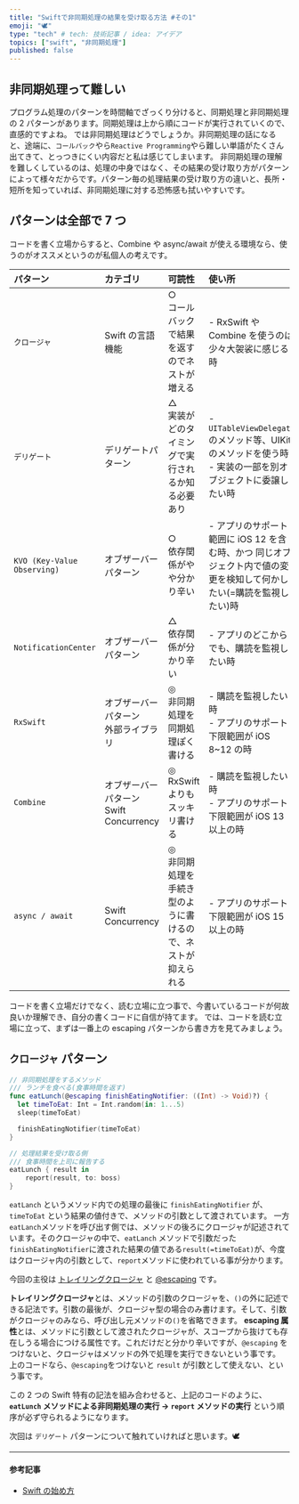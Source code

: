 ```yaml
---
title: "Swiftで非同期処理の結果を受け取る方法 #その1"
emoji: "🕊"
type: "tech" # tech: 技術記事 / idea: アイデア
topics: ["swift", "非同期処理"]
published: false
---
```


## 非同期処理って難しい

プログラム処理のパターンを時間軸でざっくり分けると、同期処理と非同期処理の 2 パターンがあります。同期処理は上から順にコードが実行されていくので、直感的ですよね。
では非同期処理はどうでしょうか。非同期処理の話になると、途端に、`コールバック`やら`Reactive Programming`やら難しい単語がたくさん出てきて、とっつきにくい内容だと私は感じてしまいます。
非同期処理の理解を難しくしているのは、処理の中身ではなく、その結果の受け取り方がパターンによって様々だからです。パターン毎の処理結果の受け取り方の違いと、長所・短所を知っていれば、非同期処理に対する恐怖感も拭いやすいです。

## パターンは全部で 7 つ

コードを書く立場からすると、Combine や async/await が使える環境なら、使うのがオススメというのが私個人の考えです。

| パターン                    | カテゴリ                                  | 可読性                                                          | 使い所                                                                                                               |
| :-------------------------- | :---------------------------------------- | :-------------------------------------------------------------- | :------------------------------------------------------------------------------------------------------------------- |
| `クロージャ`                | Swift の言語機能                          | ○<br>コールバックで結果を返すのでネストが増える                 | - RxSwift や Combine を使うのは少々大袈裟に感じる時                                                                  |
| `デリゲート`                | デリゲートパターン                        | △<br>実装がどのタイミングで実行されるか知る必要あり             | - `UITableViewDelegate`のメソッド等、UIKit のメソッドを使う時<br>- 実装の一部を別オブジェクトに委譲したい時          |
| `KVO (Key-Value Observing)` | オブザーバーパターン                      | ○<br>依存関係がやや分かり辛い                                   | - アプリのサポート範囲に iOS 12 を含む時、かつ 同じオブジェクト内で値の変更を検知して何かしたい(=購読を監視したい)時 |
| `NotificationCenter`        | オブザーバーパターン                      | △<br>依存関係が分かり辛い                                       | - アプリのどこからでも、購読を監視したい時                                                                           |
| `RxSwift`                   | オブザーバーパターン<br>外部ライブラリ    | ◎<br>非同期処理を同期処理ぽく書ける                             | - 購読を監視したい時 <br> - アプリのサポート下限範囲が iOS 8~12 の時                                                 |
| `Combine`                   | オブザーバーパターン<br>Swift Concurrency | ◎<br>RxSwift よりもスッキリ書ける                               | - 購読を監視したい時<br> - アプリのサポート下限範囲が iOS 13 以上の時                                                |
| `async / await`             | Swift Concurrency                         | ◎<br>非同期処理を手続き型のように書けるので、ネストが抑えられる | - アプリのサポート下限範囲が iOS 15 以上の時                                                                         |

コードを書く立場だけでなく、読む立場に立つ事で、今書いているコードが何故良いか理解でき、自分の書くコードに自信が持てます。
では、コードを読む立場に立って、まずは一番上の escaping パターンから書き方を見てみましょう。

## `クロージャ` パターン

```swift
// 非同期処理をするメソッド
/// ランチを食べる(食事時間を返す)
func eatLunch(@escaping finishEatingNotifier: ((Int) -> Void)?) {
  let timeToEat: Int = Int.random(in: 1...5)
  sleep(timeToEat)

  finishEatingNotifier(timeToEat)
}

// 処理結果を受け取る側
/// 食事時間を上司に報告する
eatLunch { result in
    report(result, to: boss)
}
```

`eatLanch` というメソッド内での処理の最後に `finishEatingNotifier` が、`timeToEat` という結果の値付きで、メソッドの引数として渡されています。
一方 `eatLanch`メソッドを呼び出す側では、メソッドの後ろにクロージャが記述されています。そのクロージャの中で、`eatLanch` メソッドで引数だった`finishEatingNotifier`に渡された結果の値である`result(=timeToEat)`が、今度はクロージャ内の引数として、`report`メソッドに使われている事が分かります。

今回の主役は [トレイリングクロージャ](https://swift.codelly.dev/guide/%E3%82%AF%E3%83%AD%E3%83%BC%E3%82%B8%E3%83%A3/#%E3%83%88%E3%83%AC%E3%82%A4%E3%83%AA%E3%83%B3%E3%82%B0%E3%82%AF%E3%83%AD%E3%83%BC%E3%82%B8%E3%83%A3) と [@escaping](https://swift.codelly.dev/guide/%E3%82%AF%E3%83%AD%E3%83%BC%E3%82%B8%E3%83%A3/#escaping) です。

**トレイリングクロージャ**とは、メソッドの引数のクロージャを、`()`の外に記述できる記法です。引数の最後が、クロージャ型の場合のみ書けます。そして、引数がクロージャのみなら、呼び出し元メソッドの`()`を省略できます。
**escaping 属性**とは、メソッドに引数として渡されたクロージャが、スコープから抜けても存在しうる場合につける属性です。これだけだと分かり辛いですが、`@escaping` をつけないと、クロージャはメソッドの外で処理を実行できないという事です。
上のコードなら、`@escaping`をつけないと `result` が引数として使えない、という事です。

この 2 つの Swift 特有の記法を組み合わせると、上記のコードのように、
**`eatLunch` メソッドによる非同期処理の実行 → `report` メソッドの実行**
という順序が必ず守られるようになります。

次回は `デリゲート` パターンについて触れていければと思います。🕊

---

#### 参考記事

- [Swift の始め方](https://swift.codelly.dev)
